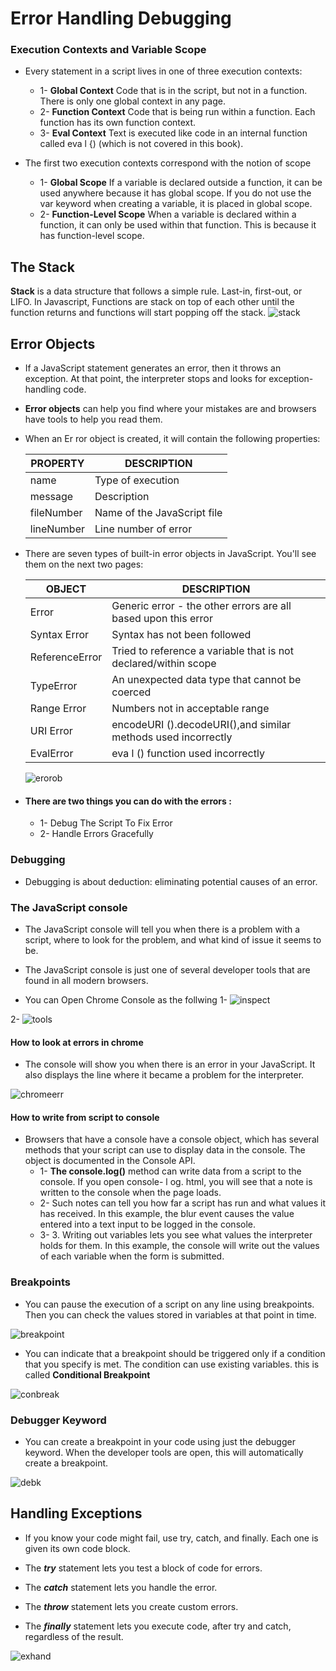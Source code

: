 # Error Handling Debugging
### Execution Contexts and Variable Scope
* Every statement in a script lives in one of three
execution contexts:
  * 1- **Global Context** Code that is in the script, but not in a function. There is only one global context in any page.
  * 2- **Function Context** Code that is being run within a function. Each function has its own function context.
  * 3- **Eval Context** Text is executed like code in an internal function called eva l {) (which is not covered in this book).

* The first two execution contexts correspond with the notion of scope
  * 1- **Global Scope** If a variable is declared outside a function, it can be used anywhere because it has global scope. If you do not use the var keyword when creating a variable, it is placed in global scope.
  * 2- **Function-Level Scope** When a variable is declared within a function, it can only be used within that function. This is because it has function-level scope.
## The Stack
**Stack** is a data structure that follows a simple rule. Last-in, first-out, or LIFO. In Javascript,  Functions are stack on top of each other until the function returns and functions will start popping off the stack.
![stack](https://res.cloudinary.com/practicaldev/image/fetch/s--o4oEkzug--/c_limit%2Cf_auto%2Cfl_progressive%2Cq_auto%2Cw_880/https://dev-to-uploads.s3.amazonaws.com/i/hmx76lefmzylwpnqffge.png)

## Error Objects
  - If a JavaScript statement generates an error, then it throws an exception. At that point, the interpreter stops and looks for exception-handling code.
  - **Error objects** can help you find where your mistakes are and browsers have tools to help you read them.
  - When an Er ror object is created, it will contain the following properties:

    | PROPERTY | DESCRIPTION |
    | -------- | ----------- |
    | name | Type of execution |
    | message | Description |
    | fileNumber | Name of the JavaScript file |
    | lineNumber | Line number of error |

  - There are seven types of built-in error objects in JavaScript. You'll see them on the next two pages:

    | OBJECT | DESCRIPTION |
    | ------ | ----------- |
    | Error | Generic error - the other errors are all based upon this error |
    | Syntax Error | Syntax has not been followed |
    | ReferenceError | Tried to reference a variable that is not declared/within scope |
    | TypeError | An unexpected data type that cannot be coerced |
    | Range Error | Numbers not in acceptable range |
    | URI Error | encodeURI ().decodeURI(),and similar methods used incorrectly |
    | EvalError | eva l () function used incorrectly |

    ![erorob](https://www.lambdatest.com/blog/wp-content/uploads/2018/04/Error1.png)

* #### There are two things you can do with the errors : 
  - 1- Debug The Script To Fix Error
  - 2- Handle Errors Gracefully

### Debugging
  - Debugging is about deduction: eliminating potential causes of an error.

### The JavaScript console
 - The JavaScript console will tell you when there is a problem with a script, where to look for the problem, and what kind of issue it seems to be.

 - The JavaScript console is just one of several developer tools that are found in all modern browsers.

 - You can Open Chrome Console as the follwing 
 1- ![inspect](https://developer-chrome-com.imgix.net/image/admin/yDROFVw6p2poGhkOdFKu.png?w=845)

2- ![tools](https://developer-chrome-com.imgix.net/image/admin/0bZRHFrsZGxpTAWhYCg6.png?w=845)

#### How to look at errors in chrome
 - The console will show you when there is an error in your JavaScript. It also displays the line where it became a problem for the interpreter.

 ![chromeerr](https://umaar.com/assets/images/dev-tips/inline-js-errors.gif)

#### How to write from script to console
 - Browsers that have a console have a console object, which has several methods that your script can use to display data in the console. The object is documented in the Console API.
   * 1- **The console.log()** method can write data from a script to the console. If you open console- l og. html, you will see that a note is written to the console when the page loads.
   * 2-  Such notes can tell you how far a script has run and what values it has received. In this example, the blur event causes the value entered into a text input to be logged in the console.
   * 3- 3. Writing out variables lets you see what values the interpreter holds for them. In this example, the console will write out the values of each variable when the form is submitted.

### Breakpoints
  - You can pause the execution of a script on any line using breakpoints. Then you can check the values stored in variables at that point in time.

![breakpoint](https://javascript.info/article/debugging-chrome/chrome-sources-breakpoint.svg)

  - You can indicate that a breakpoint should be triggered only if a condition that you specify is met. The condition can use existing variables. this is called **Conditional Breakpoint**

  ![conbreak](https://davidwalsh.name/demo/conditional-breakpoints/1.png)

### Debugger Keyword
 - You can create a breakpoint in your code using just the debugger keyword. When the developer tools are open, this will automatically create a breakpoint.

 ![debk](https://datacadamia.com/_media/web/javascript/debug/javascript_debugger_keyword_in_devtool.png)

## Handling Exceptions
  - If you know your code might fail, use try, catch, and finally. Each one is given its own code block.
  - The ***try*** statement lets you test a block of code for errors.

  - The ***catch*** statement lets you handle the error.

  - The ***throw*** statement lets you create custom errors.

   - The ***finally*** statement lets you execute code, after try and catch, regardless of the result.

 ![exhand](https://miro.medium.com/max/5892/1*fxPvqJ-Tu-sFJSNFbDAA4g.png)